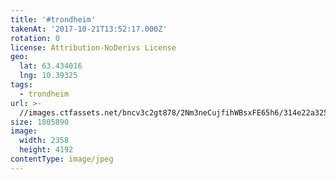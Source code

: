 ```yaml
---
title: '#trondheim'
takenAt: '2017-10-21T13:52:17.000Z'
rotation: 0
license: Attribution-NoDerivs License
geo:
  lat: 63.434016
  lng: 10.39325
tags:
  - trondheim
url: >-
  //images.ctfassets.net/bncv3c2gt878/2Nm3neCujfihWBsxFE65h6/314e22a3254fa7d17ebf72e2b521e8fb/trondheim_37602153130_o
size: 1805890
image:
  width: 2358
  height: 4192
contentType: image/jpeg
---
```


